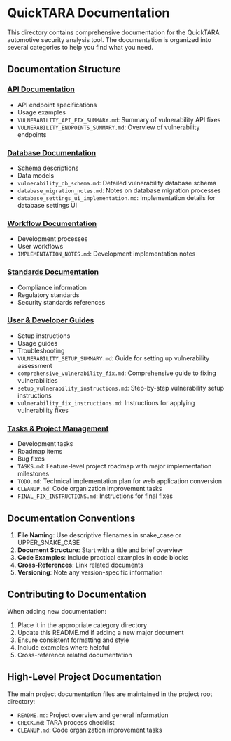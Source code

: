 # QuickTARA Documentation

This directory contains comprehensive documentation for the QuickTARA automotive security analysis tool. The documentation is organized into several categories to help you find what you need.

## Documentation Structure

### [API Documentation](/docs/api/)
- API endpoint specifications
- Usage examples
- `VULNERABILITY_API_FIX_SUMMARY.md`: Summary of vulnerability API fixes
- `VULNERABILITY_ENDPOINTS_SUMMARY.md`: Overview of vulnerability endpoints

### [Database Documentation](/docs/database/)
- Schema descriptions
- Data models
- `vulnerability_db_schema.md`: Detailed vulnerability database schema
- `database_migration_notes.md`: Notes on database migration processes
- `database_settings_ui_implementation.md`: Implementation details for database settings UI

### [Workflow Documentation](/docs/workflows/)
- Development processes
- User workflows
- `IMPLEMENTATION_NOTES.md`: Development implementation notes

### [Standards Documentation](/docs/standards/)
- Compliance information
- Regulatory standards
- Security standards references

### [User & Developer Guides](/docs/guides/)
- Setup instructions
- Usage guides
- Troubleshooting
- `VULNERABILITY_SETUP_SUMMARY.md`: Guide for setting up vulnerability assessment
- `comprehensive_vulnerability_fix.md`: Comprehensive guide to fixing vulnerabilities
- `setup_vulnerability_instructions.md`: Step-by-step vulnerability setup instructions
- `vulnerability_fix_instructions.md`: Instructions for applying vulnerability fixes

### [Tasks & Project Management](/)
- Development tasks
- Roadmap items
- Bug fixes
- `TASKS.md`: Feature-level project roadmap with major implementation milestones
- `TODO.md`: Technical implementation plan for web application conversion
- `CLEANUP.md`: Code organization improvement tasks
- `FINAL_FIX_INSTRUCTIONS.md`: Instructions for final fixes

## Documentation Conventions

1. **File Naming**: Use descriptive filenames in snake_case or UPPER_SNAKE_CASE
2. **Document Structure**: Start with a title and brief overview
3. **Code Examples**: Include practical examples in code blocks
4. **Cross-References**: Link related documents
5. **Versioning**: Note any version-specific information

## Contributing to Documentation

When adding new documentation:

1. Place it in the appropriate category directory
2. Update this README.md if adding a new major document
3. Ensure consistent formatting and style
4. Include examples where helpful
5. Cross-reference related documentation

## High-Level Project Documentation

The main project documentation files are maintained in the project root directory:

- `README.md`: Project overview and general information
- `CHECK.md`: TARA process checklist
- `CLEANUP.md`: Code organization improvement tasks
